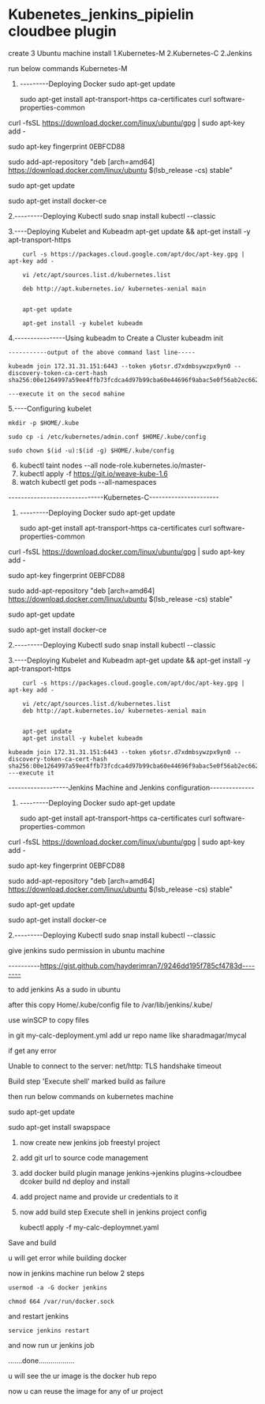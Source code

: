 # Kubenetes_jenkins_pipielin cloudbee plugin
create 3 Ubuntu machine
install
1.Kubernetes-M
2.Kubernetes-C
2.Jenkins

run below commands Kubernetes-M

1.  ---------Deploying Docker
        sudo apt-get update

	sudo apt-get install apt-transport-https ca-certificates curl software-properties-common

curl -fsSL https://download.docker.com/linux/ubuntu/gpg | sudo apt-key add -

sudo apt-key fingerprint 0EBFCD88

sudo add-apt-repository "deb [arch=amd64] https://download.docker.com/linux/ubuntu $(lsb_release -cs) stable"

sudo apt-get update

sudo apt-get install docker-ce


2.---------Deploying Kubectl
        sudo snap install kubectl --classic

3.----Deploying Kubelet and Kubeadm
        apt-get update && apt-get install -y apt-transport-https

        curl -s https://packages.cloud.google.com/apt/doc/apt-key.gpg | apt-key add -

        vi /etc/apt/sources.list.d/kubernetes.list
	
        deb http://apt.kubernetes.io/ kubernetes-xenial main
        

        apt-get update
	
        apt-get install -y kubelet kubeadm

4.----------------Using kubeadm to Create a Cluster
        kubeadm init
	
	-----------output of the above command last line-----
	
	kubeadm join 172.31.31.151:6443 --token y6otsr.d7xdmbsywzpx9yn0 --discovery-token-ca-cert-hash sha256:00e1264997a59ee4ffb73fcdca4d97b99cba60e44696f9abac5e0f56ab2ec662
	
	---execute it on the secod mahine
5.----Configuring kubelet
        
	mkdir -p $HOME/.kube
        
	sudo cp -i /etc/kubernetes/admin.conf $HOME/.kube/config
        
	sudo chown $(id -u):$(id -g) $HOME/.kube/config

6.  kubectl taint nodes --all node-role.kubernetes.io/master-
7.  kubectl apply -f https://git.io/weave-kube-1.6
8.  watch kubectl get pods --all-namespaces


------------------------------Kubernetes-C----------------------

1.  ---------Deploying Docker
        sudo apt-get update

	sudo apt-get install apt-transport-https ca-certificates curl software-properties-common

curl -fsSL https://download.docker.com/linux/ubuntu/gpg | sudo apt-key add -

sudo apt-key fingerprint 0EBFCD88

sudo add-apt-repository "deb [arch=amd64] https://download.docker.com/linux/ubuntu $(lsb_release -cs) stable"

sudo apt-get update

sudo apt-get install docker-ce


2.---------Deploying Kubectl
        sudo snap install kubectl --classic

3.----Deploying Kubelet and Kubeadm
        apt-get update && apt-get install -y apt-transport-https

        curl -s https://packages.cloud.google.com/apt/doc/apt-key.gpg | apt-key add -

        vi /etc/apt/sources.list.d/kubernetes.list
        deb http://apt.kubernetes.io/ kubernetes-xenial main
        

        apt-get update
        apt-get install -y kubelet kubeadm

	kubeadm join 172.31.31.151:6443 --token y6otsr.d7xdmbsywzpx9yn0 --discovery-token-ca-cert-hash sha256:00e1264997a59ee4ffb73fcdca4d97b99cba60e44696f9abac5e0f56ab2ec662
	---execute it



-------------------Jenkins Machine and Jenkins configuration--------------

1.  ---------Deploying Docker
        sudo apt-get update

	sudo apt-get install apt-transport-https ca-certificates curl software-properties-common

curl -fsSL https://download.docker.com/linux/ubuntu/gpg | sudo apt-key add -

sudo apt-key fingerprint 0EBFCD88

sudo add-apt-repository "deb [arch=amd64] https://download.docker.com/linux/ubuntu $(lsb_release -cs) stable"

sudo apt-get update

sudo apt-get install docker-ce


2.---------Deploying Kubectl
        sudo snap install kubectl --classic


give jenkins sudo permission in ubuntu machine

----------https://gist.github.com/hayderimran7/9246dd195f785cf4783d--------

to add jenkins As a sudo in ubuntu

after this copy Home/.kube/config file to /var/lib/jenkins/.kube/

use winSCP to copy files

in git my-calc-deployment.yml add ur repo name like sharadmagar/mycal

if get any error

Unable to connect to the server: net/http: TLS handshake timeout

Build step 'Execute shell' marked build as failure

then run below commands on kubernetes machine

sudo apt-get update

sudo apt-get install swapspace


1. now create new jenkins job freestyl project
2. add git url to source code management
3. add docker build plugin manage jenkins->jenkins plugins->cloudbee dcoker build nd deploy 
   and install
4. add project name and provide ur credentials to it
5. now add build step Execute shell in jenkins project config
	
	kubectl apply -f my-calc-deploymnet.yaml

Save and build

u will get error while building docker


now in jenkins machine run below 2 steps
	
	usermod -a -G docker jenkins
	
	chmod 664 /var/run/docker.sock

and restart jenkins
	
	service jenkins restart

and now run ur jenkins job

.......done..................

u will see the ur image is the docker hub repo

now u can reuse the image for any of ur project
